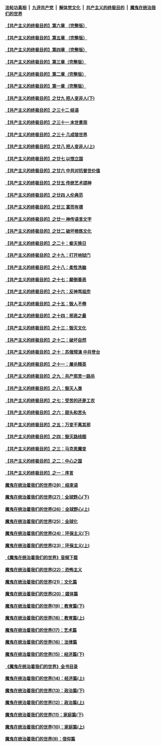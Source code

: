 

####  [法轮功真相](../../../../basic/blob/master/README.md?t=04191201) &nbsp;|&nbsp; [九评共产党](../../../../9ping.md/blob/master/README.md?t=04191201) &nbsp;|&nbsp; [解体党文化](../../../../jtdwh.md/blob/master/README.md?t=04191201)  &nbsp;|&nbsp; [共产主义的终极目的](../../../../gczydzjmd.md/blob/master/README.md?t=04191201) &nbsp;|&nbsp; [魔鬼在统治我们的世界](../../../../mgztzwmdsj.md/blob/master/README.md?t=04191201) 

#### [【共产主义的终极目的】第六章 （完整版）](../pages/nsc422/n11428913.md?t=04191201) 

#### [【共产主义的终极目的】第五章 （完整版）](../pages/nsc422/n11428912.md?t=04191201) 

#### [【共产主义的终极目的】第四章 （完整版）](../pages/nsc422/n11428907.md?t=04191201) 

#### [【共产主义的终极目的】第三章（完整版）](../pages/nsc422/n11428848.md?t=04191201) 

#### [【共产主义的终极目的】第二章（完整版）](../pages/nsc422/n11428831.md?t=04191201) 

#### [【共产主义的终极目的】第一章（完整版）](../pages/nsc422/n11417651.md?t=04191201) 

#### [【共产主义的终极目的】之廿九 把人变非人(下)](../pages/nsc422/n11344140.md?t=04191201) 

#### [【共产主义的终极目的】之三十二 结语](../pages/nsc422/n11360535.md?t=04191201) 

#### [【共产主义的终极目的】之三十一 末世景观](../pages/nsc422/n11351129.md?t=04191201) 

#### [【共产主义的终极目的】之三十 几成狼世界](../pages/nsc422/n11348280.md?t=04191201) 

#### [【共产主义的终极目的】之廿八 把人变非人(上)](../pages/nsc422/n11340492.md?t=04191201) 

#### [【共产主义的终极目的】之廿七 以恨立国](../pages/nsc422/n11336944.md?t=04191201) 

#### [【共产主义的终极目的】之廿六 中共对抗普世价值](../pages/nsc422/n11324785.md?t=04191201) 

#### [【共产主义的终极目的】之廿五 传统艺术颂神](../pages/nsc422/n11296396.md?t=04191201) 

#### [【共产主义的终极目的】之廿四 人伦典范](../pages/nsc422/n11296397.md?t=04191201) 

#### [【共产主义的终极目的】之廿三 富而有德](../pages/nsc422/n11283598.md?t=04191201) 

#### [【共产主义的终极目的】之廿一 神传语言文字](../pages/nsc422/n11263265.md?t=04191201) 

#### [【共产主义的终极目的】之廿二 破坏修炼文化](../pages/nsc422/n11245728.md?t=04191201) 

#### [【共产主义的终极目的】之二十：偷天换日](../pages/nsc422/n11238846.md?t=04191201) 

#### [【共产主义的终极目的】之十九：打开地狱门](../pages/nsc422/n11206376.md?t=04191201) 

#### [【共产主义的终极目的】之十八：柔性洗脑](../pages/nsc422/n11199994.md?t=04191201) 

#### [【共产主义的终极目的】之十七：颠倒善恶](../pages/nsc422/n11179782.md?t=04191201) 

#### [【共产主义的终极目的】之十六：反神骂祖宗](../pages/nsc422/n11166798.md?t=04191201) 

#### [【共产主义的终极目的】之十五：毁人不倦](../pages/nsc422/n11166792.md?t=04191201) 

#### [【共产主义的终极目的】之十四：邪恶之最](../pages/nsc422/n11150249.md?t=04191201) 

#### [【共产主义的终极目的】之十三：毁灭文化](../pages/nsc422/n11135227.md?t=04191201) 

#### [【共产主义的终极目的】之十二：破坏自然](../pages/nsc422/n11135214.md?t=04191201) 

#### [【共产主义的终极目的】之十：苏俄预演 中共登台](../pages/nsc422/n11118424.md?t=04191201) 

#### [【共产主义的终极目的】之十一：屠杀精英](../pages/nsc422/n11118442.md?t=04191201) 

#### [【共产主义的终极目的】之九：共产邪灵一路杀](../pages/nsc422/n11114139.md?t=04191201) 

#### [【共产主义的终极目的】之八：毁灭人类](../pages/nsc422/n11108503.md?t=04191201) 

#### [【共产主义的终极目的】之七：受苦的还是工农](../pages/nsc422/n11101809.md?t=04191201) 

#### [【共产主义的终极目的】之六：甜头和苦头](../pages/nsc422/n11096971.md?t=04191201) 

#### [【共产主义的终极目的】之五：万变不离其邪](../pages/nsc422/n11091285.md?t=04191201) 

#### [【共产主义的终极目的】之四：毁灭路线图](../pages/nsc422/n11086284.md?t=04191201) 

#### [【共产主义的终极目的】之三：马克思魔变](../pages/nsc422/n11061941.md?t=04191201) 

#### [【共产主义的终极目的】之二：中心之国](../pages/nsc422/n11047728.md?t=04191201) 

#### [【共产主义的终极目的】之一：序言](../pages/nsc422/n11086077.md?t=04191201) 

#### [魔鬼在统治着我们的世界(28)：结束语](../pages/nsc422/n10936246.md?t=04191201) 

#### [魔鬼在统治着我们的世界(27)：全球野心(下)](../pages/nsc422/n10928319.md?t=04191201) 

#### [魔鬼在统治着我们的世界(26)：全球野心(上)](../pages/nsc422/n10900318.md?t=04191201) 

#### [魔鬼在统治着我们的世界(25)：全球化](../pages/nsc422/n10788205.md?t=04191201) 

#### [魔鬼在统治着我们的世界(24)：环保主义(下)](../pages/nsc422/n10695307.md?t=04191201) 

#### [魔鬼在统治着我们的世界(23)：环保主义(上)](../pages/nsc422/n10688613.md?t=04191201) 

#### [《魔鬼在统治着我们的世界》音频下载](../pages/nsc422/n10635553.md?t=04191201) 

#### [魔鬼在统治着我们的世界(22)：恐怖主义](../pages/nsc422/n10614727.md?t=04191201) 

#### [魔鬼在统治着我们的世界(21)：文化篇](../pages/nsc422/n10597706.md?t=04191201) 

#### [魔鬼在统治着我们的世界(20)：媒体篇](../pages/nsc422/n10586579.md?t=04191201) 

#### [魔鬼在统治着我们的世界(19)：教育篇(下)](../pages/nsc422/n10564808.md?t=04191201) 

#### [魔鬼在统治着我们的世界(18)：教育篇(上)](../pages/nsc422/n10526970.md?t=04191201) 

#### [魔鬼在统治着我们的世界(17)：艺术篇](../pages/nsc422/n10499093.md?t=04191201) 

#### [魔鬼在统治着我们的世界(16)：法律篇](../pages/nsc422/n10485969.md?t=04191201) 

#### [魔鬼在统治着我们的世界(15)：经济篇(下)](../pages/nsc422/n10469975.md?t=04191201) 

#### [《魔鬼在统治着我们的世界》全书目录](../pages/nsc422/n10464261.md?t=04191201) 

#### [魔鬼在统治着我们的世界(14)：经济篇(上)](../pages/nsc422/n10457370.md?t=04191201) 

#### [魔鬼在统治着我们的世界(13)：政治篇(下)](../pages/nsc422/n10448270.md?t=04191201) 

#### [魔鬼在统治着我们的世界(12)：政治篇(上)](../pages/nsc422/n10444576.md?t=04191201) 

#### [魔鬼在统治着我们的世界(11)：家庭篇(下)](../pages/nsc422/n10440961.md?t=04191201) 

#### [魔鬼在统治着我们的世界(10)：家庭篇(上)](../pages/nsc422/n10435448.md?t=04191201) 

#### [魔鬼在统治着我们的世界(9)：信仰篇](../pages/nsc422/n10432159.md?t=04191201) 


